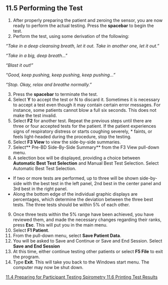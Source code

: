 ## 11.5 Performing the Test

1. After properly preparing the patient and zeroing the sensor, you are now ready to perform the actual testing.  Press the **spacebar** to begin the test.
2. Perform the test, using some derivation of the following:

 _“Take in a deep cleansing breath, let it out. Take in another one, let it out.”_

 _“Take in a big, deep breath..."_

 _“Blast it out!”_

 _“Good, keep pushing, keep pushing, keep pushing...”_

 _“Stop. Okay, relax and breathe normally.”_

3. Press the **spacebar** to terminate the test.
4. Select **Y** to accept the test or N to discard it.  Sometimes it is necessary to accept a test even though it may contain certain error messages.  For instance, some patients cannot blow a full six seconds.  This does not make the test invalid.
5. Select **F2** for another test.  Repeat the previous steps until there are three or four accepted tests for the patient. If the patient experiences signs of respiratory distress or starts coughing severely, * faints, or feels light-headed during the procedure, stop the testing.
6. Select **F3 View** to view the side-by-side summaries.
7. Select** Pre-BD Side-By-Side Summary** from the F3 View pull-down menu.
8. A selection box will be displayed, providing a choice between **Automatic Best Test Selection** and Manual Best Test Selection. Select Automatic Best Test Selection.
 * If two or more tests are performed, up to three will be shown side-by-side with the best test in the left panel, 2nd best in the center panel and 3rd best in the right panel.
 * Along the bottom edge of the individual graphic displays are percentages, which determine the deviation between the three best tests.  The three tests should be within 5% of each other.
9. Once three tests within the 5% range have been achieved, you have reviewed them, and made the necessary changes regarding their ranks, press **Esc**. This will put you in the main menu.
10. Select **F1 Patient**.
11. From the pull-down menu, select **Save Patient Data**.
12. You will be asked to Save and Continue or Save and End Session.  Select **Save and End Session**
13. At this time, either continue testing other patients or select **F5 File** to exit the program.
14. Type **Exit**. This will take you back to the Windows start menu. The computer may now be shut down.



<div class="center">
<div class="btn-group">
  <a href=":pages_path:/manuals/spirometry/11-04-prep-ppt-testing.md" class="btn btn-default">
    <span class="glyphicon glyphicon-chevron-left"></span>
    11.4 Preparing for Participant Testing
  </a>

  <a href=":pages_path:/manuals/spirometry" class="btn btn-default">
    <span class="glyphicon glyphicon-chevron-up"></span>
    Spirometry
  </a>

  <a href=":pages_path:/manuals/spirometry/11-06-printing-test-results.md" class="btn btn-success">
    11.6 Printing Test Results
    <span class="glyphicon glyphicon-chevron-right"></span>
  </a>
</div>
</div>
